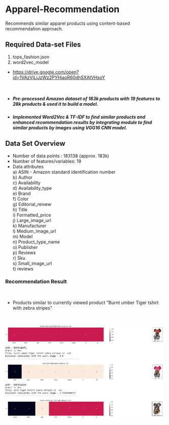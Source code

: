 # Apparel-Recommendation
Recommends similar apparel products using content-based recommendation approach.

## Required Data-set Files 
1) tops_fashion.json
2) word2vec_model
- https://drive.google.com/open?id=1VAzVjLjJzWz2PYHjaoR60dhSXAtVHsoY
<br/>

- ##### Pre-processed Amazon dataset of 183k products with 19 features to 28k products & used it to build a model.

- ##### Implemented Word2Vec & TF-IDF to find similar products and enhanced recommendation results by integrating module to find similar products by images using VGG16 CNN model.

## Data Set Overview
- Number of data points :  183138 (approx. 183k)
- Number of features/variables: 19
- Data attributes <br />
  a) ASIN - Amazon standard identification number <br />
  b) Author <br />
  c) Availability<br />
  d) Availability_type<br />
  e) Brand<br />
  f) Color<br />
  g) Editorial_reivew<br />
  h) Title<br />
  i) Formatted_price<br />
  j) Large_image_url<br />
  k) Manufacturer<br />
  l) Medium_image_url<br />
  m) Model<br />
  n) Product_type_name<br /> 
  o) Publisher<br />
  p) Reviews<br />
  r) Sku<br />
  s) Small_image_url<br />
  t) reviews<br />
 
### Recommendation Result 
<br/>

-  Products similar to currently viewed product "Burnt umber Tiger tshirt with zebra stripes" 
<br/>

<img src="Capture.JPG"></img>
